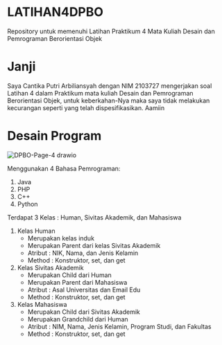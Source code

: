 # LATIHAN4DPBO
Repository untuk memenuhi Latihan Praktikum 4 Mata Kuliah Desain dan Pemrograman Berorientasi Objek

# Janji
Saya Cantika Putri Arbiliansyah dengan NIM 2103727 mengerjakan soal Latihan 4 
dalam Praktikum mata kuliah Desain dan Pemrograman Berorientasi Objek, untuk keberkahan-Nya
maka saya tidak melakukan kecurangan seperti yang telah dispesifikasikan. Aamiin

# Desain Program
![DPBO-Page-4 drawio](https://user-images.githubusercontent.com/85111014/224393074-358dab55-d447-4fe0-913f-10929b053033.png)

Menggunakan 4 Bahasa Pemrograman:
1. Java
2. PHP
3. C++
4. Python

Terdapat 3 Kelas : Human, Sivitas Akademik, dan Mahasiswa
1. Kelas Human
   - Merupakan kelas induk
   - Merupakan Parent dari kelas Sivitas Akademik
   - Atribut : NIK, Nama, dan Jenis Kelamin
   - Method : Konstruktor, set, dan get
2. Kelas Sivitas Akademik
   - Merupakan Child dari Human
   - Merupakan Parent dari Mahasiswa
   - Atribut : Asal Universitas dan Email Edu
   - Method : Konstruktor, set, dan get
3. Kelas Mahasiswa
   - Merupakan Child dari Sivitas Akademik
   - Merupakan Grandchild dari Human
   - Atribut : NIM, Nama, Jenis Kelamin, Program Studi, dan Fakultas
   - Method : Konstruktor, set, dan get

